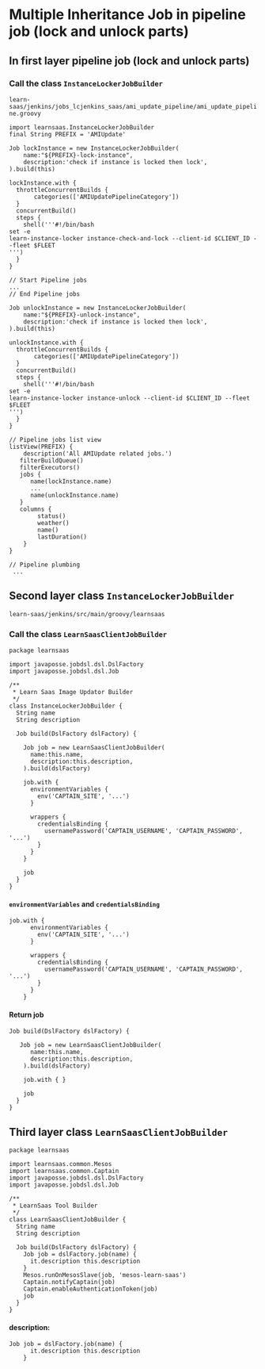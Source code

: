 # Multiple Inheritance Job in pipeline job (lock and unlock parts)

## In first layer pipeline job (lock and unlock parts)

### Call the class `InstanceLockerJobBuilder`

`learn-saas/jenkins/jobs_lcjenkins_saas/ami_update_pipeline/ami_update_pipeline.groovy`

```
import learnsaas.InstanceLockerJobBuilder
final String PREFIX = 'AMIUpdate'

Job lockInstance = new InstanceLockerJobBuilder(
    name:"${PREFIX}-lock-instance",
    description:'check if instance is locked then lock',
).build(this)

lockInstance.with {
  throttleConcurrentBuilds {
       categories(['AMIUpdatePipelineCategory'])
  }
  concurrentBuild()
  steps {
    shell('''#!/bin/bash
set -e
learn-instance-locker instance-check-and-lock --client-id $CLIENT_ID --fleet $FLEET
''')
  }
}

// Start Pipeline jobs
...
// End Pipeline jobs

Job unlockInstance = new InstanceLockerJobBuilder(
    name:"${PREFIX}-unlock-instance",
    description:'check if instance is locked then lock',
).build(this)

unlockInstance.with {
  throttleConcurrentBuilds {
       categories(['AMIUpdatePipelineCategory'])
  }
  concurrentBuild()
  steps {
    shell('''#!/bin/bash
set -e
learn-instance-locker instance-unlock --client-id $CLIENT_ID --fleet $FLEET
''')
  }
}

// Pipeline jobs list view
listView(PREFIX) {
	description('All AMIUpdate related jobs.')
   filterBuildQueue()
   filterExecutors()
   jobs {
      name(lockInstance.name)
      ...
      name(unlockInstance.name)
   }
   columns {
        status()
        weather()
        name()
        lastDuration()
    }
}

// Pipeline plumbing
 ... 
```

## Second layer class `InstanceLockerJobBuilder`

`learn-saas/jenkins/src/main/groovy/learnsaas`

### Call the class `LearnSaasClientJobBuilder`

```
package learnsaas

import javaposse.jobdsl.dsl.DslFactory
import javaposse.jobdsl.dsl.Job

/**
 * Learn Saas Image Updator Builder
 */
class InstanceLockerJobBuilder {
  String name
  String description

  Job build(DslFactory dslFactory) {
    
    Job job = new LearnSaasClientJobBuilder(
      name:this.name,
      description:this.description,
    ).build(dslFactory)

    job.with {
      environmentVariables {
        env('CAPTAIN_SITE', '...')
      }

      wrappers {
        credentialsBinding {
          usernamePassword('CAPTAIN_USERNAME', 'CAPTAIN_PASSWORD', '...')
        }
      }
    }

    job
  }
}
```

#### `environmentVariables` and `credentialsBinding`

```
job.with {
      environmentVariables {
        env('CAPTAIN_SITE', '...')
      }

      wrappers {
        credentialsBinding {
          usernamePassword('CAPTAIN_USERNAME', 'CAPTAIN_PASSWORD', '...')
        }
      }
    }
```

#### Return job

```
Job build(DslFactory dslFactory) {
	
   Job job = new LearnSaasClientJobBuilder(
      name:this.name,
      description:this.description,
    ).build(dslFactory)
    
    job.with { }
    
    job
  }
}
```

## Third layer class `LearnSaasClientJobBuilder`

```
package learnsaas

import learnsaas.common.Mesos
import learnsaas.common.Captain
import javaposse.jobdsl.dsl.DslFactory
import javaposse.jobdsl.dsl.Job

/**
 * LearnSaas Tool Builder
 */
class LearnSaasClientJobBuilder {
  String name
  String description

  Job build(DslFactory dslFactory) {
    Job job = dslFactory.job(name) {
      it.description this.description
    }
    Mesos.runOnMesosSlave(job, 'mesos-learn-saas')
    Captain.notifyCaptain(job)
    Captain.enableAuthenticationToken(job)
    job
  }
}
```

#### description:

```
Job job = dslFactory.job(name) {
      it.description this.description
    }
```